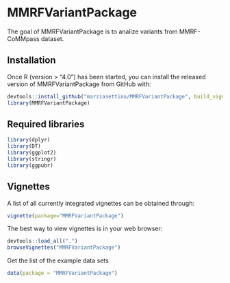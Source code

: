 
<!-- README.md is generated from README.Rmd. Please edit that file -->

# MMRFVariantPackage

<!-- badges: start -->

<!-- badges: end -->

The goal of MMRFVariantPackage is to analize variants from MMRF-CoMMpass
dataset.

## Installation

Once R (version \> “4.0”) has been started, you can install the released
version of MMRFVariantPackage from GitHub with:

``` r
devtools::install_github("marziasettino/MMRFVariantPackage", build_vignettes = TRUE)
library(MMRFVariantPackage)
```

## Required libraries

``` r
library(dplyr)
library(DT)
library(ggplot2)
library(stringr)
library(ggpubr)
```

## Vignettes

A list of all currently integrated vignettes can be obtained through:

``` r
vignette(package="MMRFVariantPackage")
```

The best way to view vignettes is in your web browser:

``` r
devtools::load_all(".")
browseVignettes("MMRFVariantPackage")
```

Get the list of the example data sets

``` r
data(package = "MMRFVariantPackage")
```
